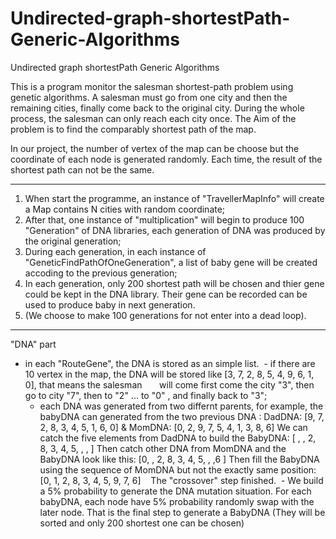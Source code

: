 # Undirected-graph-shortestPath-Generic-Algorithms
Undirected graph shortestPath Generic Algorithms

This is a program monitor the salesman shortest-path problem using genetic algorithms.
A salesman must go from one city and then the remaining cities, finally come back to the original city.
During the whole process, the salesman can only reach each city once.
The Aim of the problem is to find the comparably shortest path of the map.

In our project, the number of vertex of the map can be choose but the coordinate of each node is generated randomly.
Each time, the result of the shortest path can not be the same.

----------------------------------------------------------------------------------------------------------------

1. When start the programme, an instance of "TravellerMapInfo" will create a Map contains N cities with random coordinate;
2. After that, one instance of "multiplication" will begin to produce 100 "Generation" of DNA libraries, each generation of DNA was produced by the original generation;
3. During each generation, in each instance of "GeneticFindPathOfOneGeneration", a list of baby gene will be created accoding to the previous generation;
4. In each generation, only 200 shortest path will be chosen and thier gene could be kept in the DNA library. Their gene can be recorded can be used to produce baby in next generation.
5. (We choose to make 100 generations for not enter into a dead loop).

-----------------------------------------------------------------------------------------------------------------

"DNA" part
- in each "RouteGene", the DNA is stored as an simple list.
  - if there are 10 vertex in the map, the DNA will be stored like [3, 7, 2, 8, 5, 4, 9, 6, 1, 0], that means the salesman       will come first come the city "3", then go to city "7", then to "2" ... to "0" , and finally back to "3";
  - each DNA was generated from two differnt parents, for example, the babyDNA can generated from the two previous DNA :
    DadDNA: [9, 7, 2, 8, 3, 4, 5, 1, 6, 0]    &    MomDNA: [0, 2, 9, 7, 5, 4, 1, 3, 8, 6]
    We can catch the five elements from DadDNA to build the BabyDNA: [ ,  , 2, 8, 3, 4, 5,  ,  ,  ]
    Then catch other DNA from MomDNA and the BabyDNA look like this: [0,  , 2, 8, 3, 4, 5,  ,  ,6 ]
    Then fill the BabyDNA using the sequence of MomDNA but not the exactly same position: [0, 1, 2, 8, 3, 4, 5, 9, 7, 6]
    The "crossover" step finished.
  - We build a 5% probability to generate the DNA mutation situation.
    For each babyDNA, each node have 5% probability randomly swap with the later node.
    That is the final step to generate a BabyDNA (They will be sorted and only 200 shortest one can be chosen)
 
